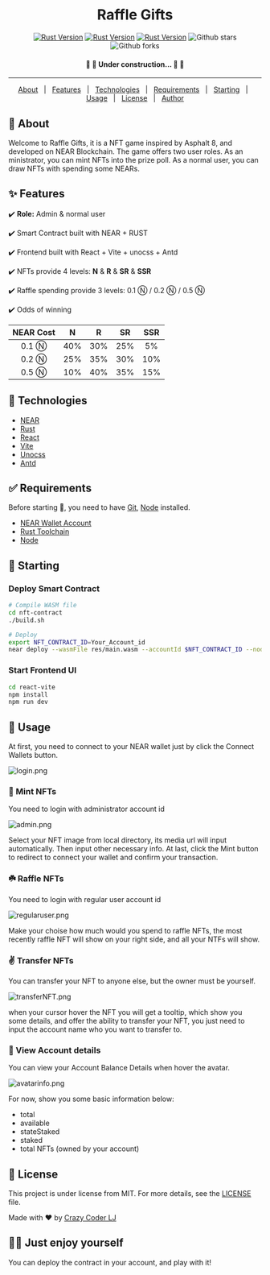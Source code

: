 <div align="center">
  <h1 align="center">Raffle Gifts</h1>
  <a href="https://blog.rust-lang.org/2022/07/19/Rust-1.62.1.html"><img alt="Rust Version" src="https://img.shields.io/badge/rust-1.62%2B-blue" /></a>  
    <a href="https://react.docschina.org/versions"><img alt="Rust Version" src="https://img.shields.io/badge/react-v18.2.0-ff69b4" /></a>
    <a href="https://cn.vitejs.dev/"><img alt="Rust Version" src="https://img.shields.io/badge/vite-v3.0.7-brightgreen" /></a>
  <img alt="Github stars" src="https://img.shields.io/github/stars/lijing-2008/raffle-gifts?color=56BEB8" />
  <img alt="Github forks" src="https://img.shields.io/github/forks/lijing-2008/raffle-gifts?color=56BEB8" />
  </div>

<h4 align="center"> 
	🚧 🚀 Under construction... 🚀 🚧
</h4>

<hr>

<p align="center">
  <a href="#dart-about">About</a> &#xa0; | &#xa0; 
  <a href="#sparkles-features">Features</a> &#xa0; | &#xa0;
  <a href="#rocket-technologies">Technologies</a> &#xa0; | &#xa0;
  <a href="#white_check_mark-requirements">Requirements</a> &#xa0; | &#xa0;
  <a href="#checkered_flag-starting">Starting</a> &#xa0; | &#xa0;
  <a href="#tada-usage">Usage</a> &#xa0; | &#xa0;
  <a href="#memo-license">License</a> &#xa0; | &#xa0;
  <a href="https://github.com/lijing-2008" target="_blank">Author</a>
</p>

## :dart: About

Welcome to Raffle Gifts, it is a NFT game inspired by Asphalt 8, and developed on NEAR Blockchain. The game offers two user roles. As an ministrator, you can mint NFTs into the prize poll. As a normal user, you can draw NFTs with spending some NEARs.

## :sparkles: Features

:heavy_check_mark: **Role:** Admin & normal user

:heavy_check_mark: Smart Contract built with NEAR + RUST

:heavy_check_mark: Frontend built with React + Vite + unocss + Antd

:heavy_check_mark: NFTs provide 4 levels: **N** & **R** & **SR** & **SSR**

:heavy_check_mark: Raffle spending provide 3 levels: 0.1 Ⓝ / 0.2 Ⓝ / 0.5 Ⓝ

:heavy_check_mark: Odds of winning

| NEAR Cost |  N  |  R  | SR  | SSR |
| :-------: | :-: | :-: | :-: | :-: |
|   0.1 Ⓝ   | 40% | 30% | 25% | 5%  |
|   0.2 Ⓝ   | 25% | 35% | 30% | 10% |
|   0.5 Ⓝ   | 10% | 40% | 35% | 15% |

## :rocket: Technologies

- [NEAR](https://docs.near.org/)
- [Rust](https://www.rust-lang.org/zh-CN/)
- [React](https://pt-br.reactjs.org/)
- [Vite](https://cn.vitejs.dev/)
- [Unocss](https://github.com/unocss/unocss)
- [Antd](https://ant.design/index-cn)

## :white_check_mark: Requirements

Before starting :checkered_flag:, you need to have [Git](https://git-scm.com), [Node](https://nodejs.org/en/) installed.

- [NEAR Wallet Account](https://wallet.testnet.near.org)
- [Rust Toolchain](https://docs.near.org/develop/prerequisites)
- [Node](https://nodejs.org/en/)

## :checkered_flag: Starting

### Deploy Smart Contract

```bash
# Compile WASM file
cd nft-contract
./build.sh

# Deploy
export NFT_CONTRACT_ID=Your_Account_id
near deploy --wasmFile res/main.wasm --accountId $NFT_CONTRACT_ID --nodeUrl https://public-rpc.blockpi.io/http/near-testnet
```

### Start Frontend UI

```bash
cd react-vite
npm install
npm run dev
```

## :tada: Usage

At first, you need to connect to your NEAR wallet just by click the Connect Wallets button.

![login.png](https://tva1.sinaimg.cn/large/e6c9d24egy1h5olzdi35dj217r0u0ach.jpg)

### 🌴 Mint NFTs

You need to login with administrator account id

![admin.png](https://tva1.sinaimg.cn/large/e6c9d24egy1h5pq16m4dyj20yl0u0wiu.jpg)

Select your NFT image from local directory, its media url will input automatically. Then input other necessary info. At last, click the Mint button to redirect to connect your wallet and confirm your transaction.

### ☘️ Raffle NFTs

You need to login with regular user account id

![regularuser.png](https://tva1.sinaimg.cn/large/e6c9d24egy1h5pq0t0sdfj214n0u0tdr.jpg)

Make your choise how much would you spend to raffle NFTs, the most recently raffle NFT will show on your right side, and all your NTFs will show.

### ✌️ Transfer NFTs

You can transfer your NFT to anyone else, but the owner must be yourself.

![transferNFT.png](https://tva1.sinaimg.cn/large/e6c9d24egy1h5pq1u6j7qj21470u0dls.jpg)

when your cursor hover the NFT you will get a tooltip, which show you some details, and offer the ability to transfer your NFT, you just need to input the account name who you want to transfer to.

### 🌈 View Account details

You can view your Account Balance Details when hover the avatar.

![avatarinfo.png](https://img1.imgtp.com/2022/08/31/0j5nuEkm.png)

For now, show you some basic information below:

- total
- available
- stateStaked
- staked
- total NFTs (owned by your account)

## :memo: License

This project is under license from MIT. For more details, see the [LICENSE](LICENSE.md) file.

Made with :heart: by <a href="https://github.com/lijing-2008" target="_blank">Crazy Coder LJ</a>

## 🥷🏻 Just enjoy yourself

You can deploy the contract in your account, and play with it!
